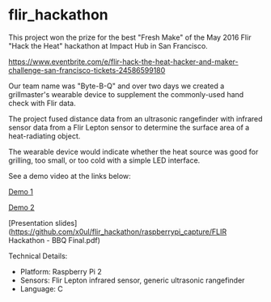 # flir_hackathon

This project won the prize for the best "Fresh Make" of the May 2016 Flir "Hack the Heat" hackathon at Impact Hub in San Francisco.

https://www.eventbrite.com/e/flir-hack-the-heat-hacker-and-maker-challenge-san-francisco-tickets-24586599180

Our team name was "Byte-B-Q" and over two days we created a grillmaster's wearable device to supplement the commonly-used hand check with Flir data.

The project fused distance data from an ultrasonic rangefinder with infrared sensor data from a Flir Lepton sensor to determine the surface area of a heat-radiating object.

The wearable device would indicate whether the heat source was good for grilling, too small, or too cold with a simple LED interface.

See a demo video at the links below:

[Demo 1](https://github.com/x0ul/flir_hackathon/blob/master/IMG_1722.m4v)

[Demo 2](https://github.com/x0ul/flir_hackathon/blob/master/IMG_1723.m4v)

[Presentation slides](https://github.com/x0ul/flir_hackathon/raspberrypi_capture/FLIR Hackathon - BBQ Final.pdf)

Technical Details:
  * Platform: Raspberry Pi 2
  * Sensors: Flir Lepton infrared sensor, generic ultrasonic rangefinder
  * Language: C
